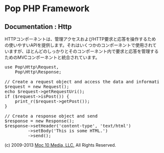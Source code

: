 Pop PHP Framework
=================

Documentation : Http
--------------------

HTTPコンポーネントは、管理アクセスおよびHTTP要求と応答を操作するための使いやすいAPIを提供します。それはいくつかのコンポーネントで使用されていますが、ほとんどのしっかりとそのコンポーネント内で要求と応答を管理するためのMVCコンポーネントと統合されています。

<pre>
use Pop\Http\Request,
    Pop\Http\Response;

// Create a request object and access the data and information
$request = new Request();
echo $request->getRequestUri();
if ($request->isPost()) {
    print_r($request->getPost());
}

// Create a response object and send
$response = new Response();
$response->setHeader('content-type', 'text/html')
         ->setBody('<html><body>This is some HTML.</body></html>')
         ->send();
</pre>

(c) 2009-2013 [Moc 10 Media, LLC.](http://www.moc10media.com) All Rights Reserved.
